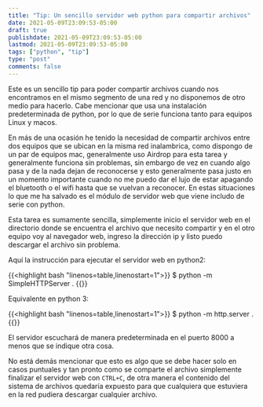 ```yaml
---
title: "Tip: Un sencillo servidor web python para compartir archivos"
date: 2021-05-09T23:09:53-05:00
draft: true
publishdate: 2021-05-09T23:09:53-05:00
lastmod: 2021-05-09T23:09:53-05:00
tags: ["python", "tip"]
type: "post"
comments: false
---
```

Este es un sencillo tip para poder compartir archivos cuando nos encontramos en el mismo segmento de una red y no disponemos de otro medio para hacerlo. Cabe mencionar que usa una instalación predeterminada de python, por lo que de serie funciona tanto para equipos Linux y macos.<!--more-->

En más de una ocasión he tenido la necesidad de compartir archivos entre dos equipos que se ubican en la misma red inalambrica, como dispongo de un par de equipos mac, generalmente uso Airdrop para esta tarea y generalmente funciona sin problemas, sin embargo de vez en cuando algo pasa y de la nada dejan de reconocerse y esto generalmente pasa justo en un momento importante cuando no me puedo dar el lujo de estar apagando el bluetooth o el wifi hasta que se vuelvan a reconocer. En estas situaciones lo que me ha salvado es el módulo de servidor web que viene includo de serie con python.

Esta tarea es sumamente sencilla, simplemente inicio el servidor web en el directorio donde se encuentra el archivo que necesito compartir y en el otro equipo voy al navegador web, ingreso la dirección ip y listo puedo descargar el archivo sin problema.

Aquí la instrucción para ejecutar el servidor web en python2:

{{<highlight bash "linenos=table,linenostart=1">}}
$ python -m SimpleHTTPServer .
{{</highlight>}}

Equivalente en python 3:

{{<highlight bash "linenos=table,linenostart=1">}}
$ python -m http.server .
{{</highlight>}}

El servidor escuchará de manera predeterminada en el puerto 8000 a menos que se indique otra cosa.

No está demás mencionar que esto es algo que se debe hacer solo en casos puntuales y tan pronto como se comparte el archivo simplemente finalizar el servidor web con `CTRL+C`, de otra manera el contenido del sistema de archivos quedaría expuesto para que cualquiera que estuviera en la red pudiera descargar cualquier archivo.
